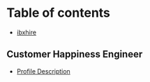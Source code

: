 # Table of contents

* [ibxhire](README.md)

## Customer Happiness Engineer

* [Profile Description](customer-happiness-engineer/profile-description.md)

